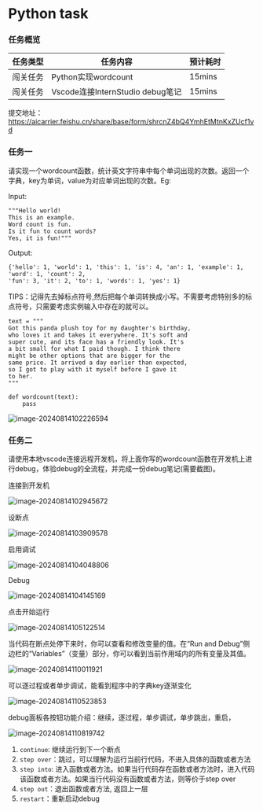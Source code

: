 # Python task



### 任务概览

| 任务类型 | 任务内容                         | 预计耗时 |
| -------- | -------------------------------- | -------- |
| 闯关任务 | Python实现wordcount              | 15mins   |
| 闯关任务 | Vscode连接InternStudio debug笔记 | 15mins   |

 提交地址：https://aicarrier.feishu.cn/share/base/form/shrcnZ4bQ4YmhEtMtnKxZUcf1vd

### 任务一

请实现一个wordcount函数，统计英文字符串中每个单词出现的次数。返回一个字典，key为单词，value为对应单词出现的次数。Eg:

Input:

```
"""Hello world!  
This is an example.  
Word count is fun.  
Is it fun to count words?  
Yes, it is fun!"""
```

Output:

```
{'hello': 1, 'world': 1, 'this': 1, 'is': 4, 'an': 1, 'example': 1, 'word': 1, 'count': 2,
'fun': 3, 'it': 2, 'to': 1, 'words': 1, 'yes': 1}
```

TIPS：记得先去掉标点符号,然后把每个单词转换成小写。不需要考虑特别多的标点符号，只需要考虑实例输入中存在的就可以。

```
text = """
Got this panda plush toy for my daughter's birthday,
who loves it and takes it everywhere. It's soft and
super cute, and its face has a friendly look. It's
a bit small for what I paid though. I think there
might be other options that are bigger for the
same price. It arrived a day earlier than expected,
so I got to play with it myself before I gave it
to her.
"""

def wordcount(text):
    pass
```

![image-20240814102226594](image\image-20240814102226594.png)

### 任务二

请使用本地vscode连接远程开发机，将上面你写的wordcount函数在开发机上进行debug，体验debug的全流程，并完成一份debug笔记(需要截图)。

连接到开发机

![image-20240814102945672](image\image-20240814102945672.png)

设断点

![image-20240814103909578](image\image-20240814103909578.png)

启用调试

![image-20240814104048806](image\image-20240814104048806.png)

Debug

![image-20240814104145169](image\image-20240814104145169.png)

点击开始运行

![image-20240814105122514](image\image-20240814105122514.png)

当代码在断点处停下来时，你可以查看和修改变量的值。在“Run and Debug”侧边栏的“Variables”（变量）部分，你可以看到当前作用域内的所有变量及其值。

![image-20240814110011921](image\image-20240814110011921.png)

可以逐过程或者单步调试，能看到程序中的字典key逐渐变化

![image-20240814110523853](image\image-20240814110523853.png)

debug面板各按钮功能介绍：继续，逐过程，单步调试，单步跳出，重启，

![image-20240814110819742](image\image-20240814110819742.png)

1. `continue`: 继续运行到下一个断点
2. `step over`：跳过，可以理解为运行当前行代码，不进入具体的函数或者方法
3. `step into`: 进入函数或者方法。如果当行代码存在函数或者方法时，进入代码该函数或者方法。如果当行代码没有函数或者方法，则等价于step over
4. `step out`：退出函数或者方法, 返回上一层
5. `restart`：重新启动debug